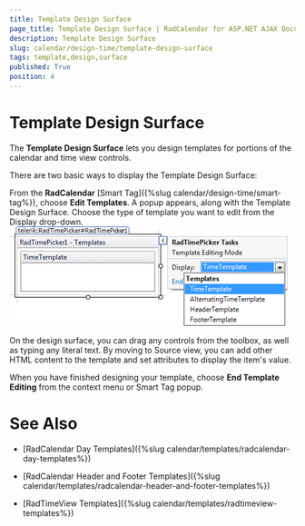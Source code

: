 ```yaml
---
title: Template Design Surface
page_title: Template Design Surface | RadCalendar for ASP.NET AJAX Documentation
description: Template Design Surface
slug: calendar/design-time/template-design-surface
tags: template,design,surface
published: True
position: 4
---
```


# Template Design Surface



The **Template Design Surface** lets you design templates for portions of the calendar and time view controls.

There are two basic ways to display the Template Design Surface:

From the **RadCalendar** [Smart Tag]({%slug calendar/design-time/smart-tag%}), choose **Edit Templates**. A popup appears, along with the Template Design Surface. Choose the type of template you want to edit from the Display drop-down.
![RadTimePicker templates editing](images/SmartTagTemplates.png)

On the design surface, you can drag any controls from the toolbox, as well as typing any literal text. By moving to Source view, you can add other HTML content to the template and set attributes to display the item's value.

When you have finished designing your template, choose **End Template Editing** from the context menu or Smart Tag popup.

# See Also

 * [RadCalendar Day Templates]({%slug calendar/templates/radcalendar-day-templates%})

 * [RadCalendar Header and Footer Templates]({%slug calendar/templates/radcalendar-header-and-footer-templates%})

 * [RadTimeView Templates]({%slug calendar/templates/radtimeview-templates%})
